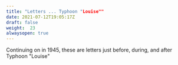 ```yaml
---
title: "Letters ... Typhoon "Louise""
date: 2021-07-12T19:05:17Z
draft: false
weight:  23
alwaysopen: true
---
```

Continuing on in 1945, these are letters just before, during, and after Typhoon "Louise"


